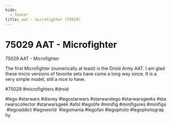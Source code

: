 ```yaml
---
hide:
  - footer
title: aat - microfighter (75029)
---
```


# 75029 AAT - Microfighter

75029 AAT - Microfighter

The first Microfighter (numerically at least) is the Droid Army AAT. I am glad these micro versions of favorite sets have come a long way since. It is a very simple model, still a nice to have.

#75029 #microfighters #droid

#lego #starwars #disney #legostarwars #starwarslego #starwarsgeeks #starwarscollector #starwarsgeek #afol #legolife #minifig #minifigures #minifigs #legoaddict #legoworld  #legomania #legofan #legophoto #legophotography

